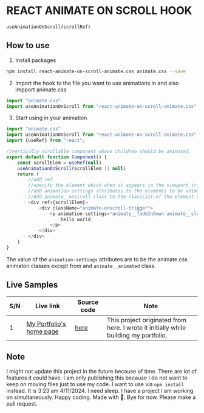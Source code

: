 # REACT ANIMATE ON SCROLL HOOK

`useAnimationOnScroll(scrollRef)`

## How to use

1. Install packages
```bash
npm install react-animate-on-scroll-animate.css animate.css --save
```
2. Import the hook to the file you want to use animations in and also impport animate.css

```javascript
import "animate.css"
import useAnimationOnScroll from "react-animate-on-scroll-animate.css"
```

3. Start using in your animation

```javascript
import "animate.css"
import useAnimationOnScroll from "react-animate-on-scroll-animate.css"
import {useRef} from "react";

//vertically scrollable component whose children should be animated.
export default function Component() {
    const scrollElem = useRef(null)
    useAnimationOnScroll(scrollElem || null)
    return (
        //add ref
        //specify the element which when it appears in the viewport triggers the animation
        //add animation-settings attributes to the elements to be animated.
        //Add animate__onscroll class to the classList of the element to be animated.
        <div ref={scrollElem}>
            <div className="animate-onscroll-trigger">
                <p animation-settings="animate__fadeInDown animate__slower" className="animate__onscroll" >
                    hello world
                </p>
            </div>
        </div>
    )
}
```

The value of the `animation-settings` attributes are to be the animate.css animaton classes except from and `animate__animated` class.

## Live Samples

S/N | Live link| Source code | Note
----|----------|---------|--
 1 | [My Portfolio's home page](https://dream-dev.vercel.app) | [here](https://github.com/udezueoluomachi/portfolio/blob/main/src/app/page.jsx) | This project originated from here. I wrote it initially while building my portfolio.

 ## Note

 I might not update this project in the future because of time. There are lot of features it could have. I am only publishing this because I do not want to keep on moving files just to use my code. I want to use via `npm install` instead. It is 3:23 am 4/11/2024. I need sleep. I have a project I am working on simultaneously. Happy coding. Made with 🫡. Bye for now. Please make a pull request.